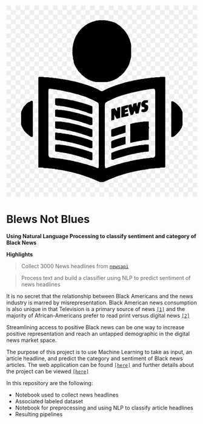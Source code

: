 ![](computer-icons-news-media-newspaper-press-release-png-favpng-wvWjgangQdy2HPDtEyxHKDXbF.jpg)


# Blews Not Blues

**Using Natural Language Processing to classify sentiment and category of Black News**

**Highlights**

> Collect 3000 News headlines from <a href="https://newsapi.org/" target="_blank">`newsapi`</a>

> Process text and build a classifier using NLP to predict sentiment of news headlines

It is no secret that the relationship between Black Americans and the news industry is marred by misrepresentation. Black American news consumption is also unique in that Television is a primary source of news <a href="https://www.pewresearch.org/fact-tank/2019/08/07/facts-about-black-americans-and-the-news-media/" target="_blank">`[1]`</a> and the majority of African-Americans prefer to read print versus digital news <a href="https://www.nielsen.com/us/en/insights/article/2015/multifaceted-connections-african-american-media-usage-outpaces-across-platforms/">`[2]`</a> 

Streamlining access to positive Black news can be one way to increase positive representation and reach an untapped demographic in the digital news market space. 

The purpose of this project is to use Machine Learning to take as input, an article headline, and predict the category and sentiment of Black news articles. The web application can be found <a href="http://blewsnotblues.com/">`[here]`</a> and further details about the project can be viewed <a href="http://camslides.blewsnotblues.com/">`[here]`</a>  

In this repository are the following:
- Notebook used to collect news headlines 
- Associated labeled dataset 
- Notebook for preprocessing and using NLP to classify article headlines
- Resulting pipelines
